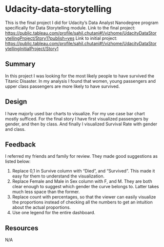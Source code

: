 # Udacity-data-storytelling

This is the final project I did for Udacity’s Data Analyst Nanodegree program specifically for Data Storytelling module.
Link to the final project: https://public.tableau.com/profile/sahil.chutani#!/vizhome/UdacityDataStorytellingProject/Story1?publish=yes
Link to initial project: https://public.tableau.com/profile/sahil.chutani#!/vizhome/UdacityDataStorytellingInitialProject/Story1

## Summary
In this project I was looking for the most likely people to have survived the Titanic Disaster. In my analysis I found that women, young passengers and upper class passengers are more likely to have survived.

## Design
I have majorly used bar charts to visualize. For my use case bar chart mostly sufficed. For the final story I have first visualized passengers by gender, and then by class. And finally I visualized Survival Rate with gender and class.
## Feedback
I referred my friends and family for review. They made good suggestions as listed below:
1.	Replace 0,1 in Survive column with “Died”, and “Survived”. This made it easy for them to understand the visualization.
2.	Replace Female and Male in Sex column with F, and M. They are both clear enough to suggest which gender the curve belongs to. Latter takes much less space than the former.
3.	Replace count with percentages, so that the viewer can easily visualize the proportions instead of checking all the numbers to get an intuition about the actual proportions.
4.	Use one legend for the entire dashboard. 
## Resources
N/A
